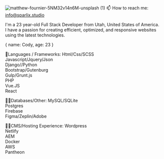 ![matthew-fournier-5NM32v14n6M-unsplash (1)](https://user-images.githubusercontent.com/48641165/120702479-f91cf700-c468-11eb-9adc-6043fd6ee0a2.jpg)
📫 How to reach me: info@sparlix.studio
<!--
**Sparlix/Sparlix** is a ✨ _special_ ✨ repository because its `README.md` (this file) appears on your GitHub profile.

-->
I'm a 23 year-old Full Stack Developer from Utah, United States of America. I have a passion for creating efficient, optimized, and responsive websites using the latest technologies.

{ name: Cody, age: 23 }

📜Languages / Frameworks:
Html/Css/SCSS<br/>
Javascript/Jquery/Json<br/>
Django//Python<br/>
Bootstrap/Gutenburg<br/> 
Gulp/Grunt.js<br/>
PHP<br/>
Vue.JS<br/>
React<br/>

👨‍💻Databases/Other:
MySQL/SQLite<br/>
Postgres<br/>
Firebase<br/>
Figma/Zeplin/Adobe<br/>

👷‍♂️CMS/Hosting Experience:
Wordpress<br/>
Netlify<br/>
AEM<br/>
Docker<br/>
AWS<br/>
Pantheon<br>










